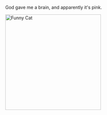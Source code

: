 God gave me a brain, and apparently it's pink.

<img src="https://media1.tenor.com/m/Cdqmy1r5U6AAAAAC/monkey-typing.gif" alt="Funny Cat" width="300" />
